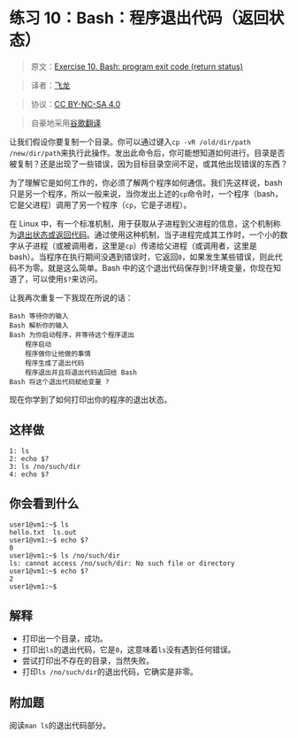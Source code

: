 # 练习 10：Bash：程序退出代码（返回状态）

> 原文：[Exercise 10. Bash: program exit code (return status)](https://archive.fo/ygzso)

> 译者：[飞龙](https://github.com/wizardforcel)

> 协议：[CC BY-NC-SA 4.0](http://creativecommons.org/licenses/by-nc-sa/4.0/)

> 自豪地采用[谷歌翻译](https://translate.google.cn/)

让我们假设你要复制一个目录。你可以通过键入`cp -vR /old/dir/path /new/dir/path`来执行此操作。发出此命令后，你可能想知道如何进行。目录是否被复制？还是出现了一些错误，因为目标目录空间不足，或其他出现错误的东西？

为了理解它是如何工作的，你必须了解两个程序如何通信。我们先这样说，bash 只是另一个程序，所以一般来说，当你发出上述的`cp`命令时，一个程序（bash，它是父进程）调用了另一个程序（`cp`，它是子进程）。

在 Linux 中，有一个标准机制，用于获取从子进程到父进程的信息，这个机制称为[退出状态或返回代码](http://en.wikipedia.org/wiki/Exit_status)。通过使用这种机制，当子进程完成其工作时，一个小的数字从子进程（或被调用者，这里是`cp`）传递给父进程（或调用者，这里是 bash）。当程序在执行期间没遇到错误时，它返回`0`，如果发生某些错误，则此代码不为零。就是这么简单。Bash 中的这个退出代码保存到`?`环境变量，你现在知道了，可以使用`$?`来访问。

让我再次重复一下我现在所说的话：

```
Bash 等待你的输入
Bash 解析你的输入
Bash 为你启动程序，并等待这个程序退出
    程序启动
    程序做你让他做的事情
    程序生成了退出代码
    程序退出并且将退出代码返回给 Bash
Bash 将这个退出代码赋给变量 ?
```

现在你学到了如何打印出你的程序的退出状态。

## 这样做

```
1: ls
2: echo $?
3: ls /no/such/dir
4: echo $?
```

## 你会看到什么

```
user1@vm1:~$ ls
hello.txt  ls.out
user1@vm1:~$ echo $?
0
user1@vm1:~$ ls /no/such/dir
ls: cannot access /no/such/dir: No such file or directory
user1@vm1:~$ echo $?
2
user1@vm1:~$
```

## 解释

+   打印出一个目录，成功。
+   打印出`ls`的退出代码，它是`0`，这意味着`ls`没有遇到任何错误。
+   尝试打印出不存在的目录，当然失败。
+   打印`ls /no/such/dir`的退出代码，它确实是非零。

## 附加题

阅读`man ls`的退出代码部分。
